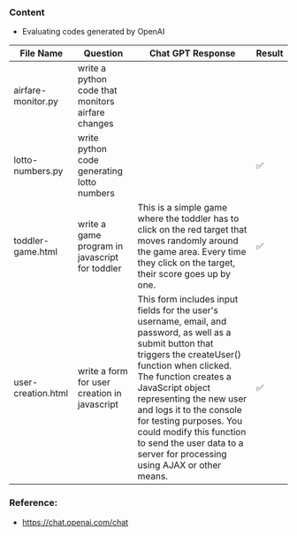 ### Content
- Evaluating codes generated by OpenAI

| File Name | Question | Chat GPT Response | Result | 
|-------------------------|----------------------------------------------------------|----------------------------------------------------------|----|
| airfare-monitor.py | write a python code that monitors airfare changes | |          |
| lotto-numbers.py | write python code generating lotto numbers | |:white_check_mark:|
| toddler-game.html | write a game program in javascript for toddler | This is a simple game where the toddler has to click on the red target that moves randomly around the game area. Every time they click on the target, their score goes up by one. |:white_check_mark:|
| user-creation.html | write a form for user creation in javascript | This form includes input fields for the user's username, email, and password, as well as a submit button that triggers the createUser() function when clicked. The function creates a JavaScript object representing the new user and logs it to the console for testing purposes. You could modify this function to send the user data to a server for processing using AJAX or other means. | :white_check_mark: |



### Reference:
- https://chat.openai.com/chat